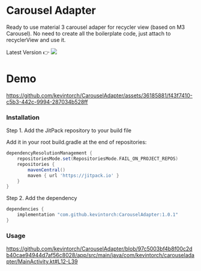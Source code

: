 # Carousel Adapter
Ready to use material 3 carousel adaper for recycler view (based on M3 Carousel). No need to create all the boilerplate code, just attach to recyclerView and use it.

Latest Version 👉  [![](https://jitpack.io/v/kevintorch/CarouselAdapter.svg)](https://jitpack.io/#kevintorch/CarouselAdapter)


# Demo

https://github.com/kevintorch/CarouselAdapter/assets/36185881/f43f7410-c5b3-442c-9994-287034b528ff


### Installation

Step 1. Add the JitPack repository to your build file

Add it in your root build.gradle at the end of repositories:
```groovy
dependencyResolutionManagement {
    repositoriesMode.set(RepositoriesMode.FAIL_ON_PROJECT_REPOS)
    repositories {
        mavenCentral()
        maven { url 'https://jitpack.io' }
    }
}
```
Step 2. Add the dependency

```groovy
dependencies {
    implementation "com.github.kevintorch:CarouselAdapter:1.0.1"
}
```

### Usage

https://github.com/kevintorch/CarouselAdapter/blob/97c5003bf4b8f00c2db40cae94944d7af56c8028/app/src/main/java/com/kevintorch/carouseladapter/MainActivity.kt#L12-L39

